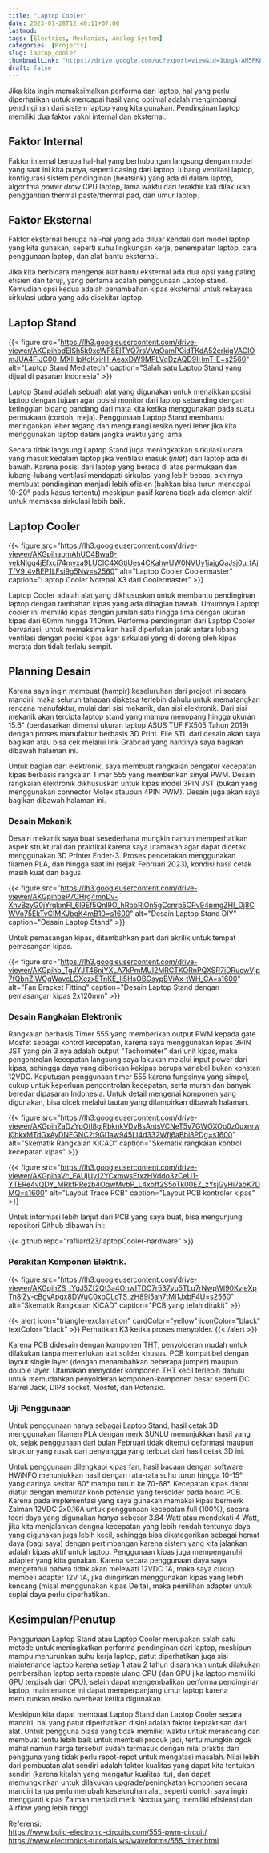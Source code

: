 ```yaml
---
title: "Laptop Cooler"
date: 2023-01-28T12:40:11+07:00
lastmod:
tags: [Electrics, Mechanics, Analog System]
categories: [Projects]
slug: laptop_cooler
thumbnailLink: "https://drive.google.com/uc?export=view&id=1UogA-AM5PKEhE3lN3kbGRDNCq2IeIwsM"
draft: false
---
```


Jika kita ingin memaksimalkan performa dari laptop, hal yang perlu diperhatikan untuk mencapai hasil yang optimal adalah mengimbangi pendinginan dari sistem laptop yang kita gunakan. Pendinginan laptop memiliki dua faktor yakni internal dan eksternal. 

## Faktor Internal
Faktor internal berupa hal-hal yang berhubungan langsung dengan model yang saat ini kita punya, seperti casing dari laptop, lubang ventilasi laptop, konfigurasi sistem pendinginan (heatsink) yang ada di dalam laptop, algoritma *power draw* CPU laptop, lama waktu dari terakhir kali dilakukan penggantian thermal paste/thermal pad, dan umur laptop.

## Faktor Eksternal
Faktor eksternal berupa hal-hal yang ada diluar kendali dari model laptop yang kita gunakan, seperti suhu lingkungan kerja, penempatan laptop, cara penggunaan laptop, dan alat bantu eksternal.

Jika kita berbicara mengenai alat bantu eksternal ada dua opsi yang paling efisien dan teruji, yang pertama adalah penggunaan Laptop stand. Kemudian opsi kedua adalah penambahan kipas eksternal untuk rekayasa sirkulasi udara yang ada disekitar laptop.

## Laptop Stand

{{< figure
    src="https://lh3.googleusercontent.com/drive-viewer/AKGpihbdElSh5k9xeWF8ElTYQ7rsVVqOamPGidTKdA52erkigVACIOmJUA4FiJC00-MXlHpKcKxjrH-AeaxDW9MPLVqDzAQD9IHmT-E=s2560"
    alt="Laptop Stand Mediatech"
    caption="Salah satu Laptop Stand yang dijual di pasaran Indonesia"
    >}}

Laptop Stand adalah sebuah alat yang digunakan untuk menaikkan posisi laptop dengan tujuan agar posisi monitor dari laptop sebanding dengan ketinggian bidang pandang dari mata kita ketika menggunakan pada suatu permukaan (contoh, meja). Penggunaan Laptop Stand membantu meringankan leher tegang dan mengurangi resiko nyeri leher jika kita menggunakan laptop dalam jangka waktu yang lama.

Secara tidak langsung Laptop Stand juga meningkatkan sirkulasi udara yang masuk kedalam laptop jika ventilasi masuk (*inlet*) dari laptop ada di bawah. Karena posisi dari laptop yang berada di atas permukaan dan lubang-lubang ventilasi mendapati sirkulasi yang lebih bebas, akhirnya membuat pendinginan menjadi lebih efisien (bahkan bisa turun mencapai 10-20° pada kasus tertentu) meskipun pasif karena tidak ada elemen aktif untuk memaksa sirkulasi lebih baik.

## Laptop Cooler

{{< figure
    src="https://lh3.googleusercontent.com/drive-viewer/AKGpihapmAhUC4Bwa6-vekNlgq4jEfxci74myxa9LUClC4XGtiUes4CKahwUW0NVUy1jajgQaJsj0u_fAjTfV9_4vBEP1LFsi9g5Nw=s2560"
    alt="Laptop Cooler Coolermaster"
    caption="Laptop Cooler Notepal X3 dari Coolermaster"
    >}}

Laptop Cooler adalah alat yang dikhususkan untuk membantu pendinginan laptop dengan tambahan kipas yang ada dibagian bawah. Umumnya Laptop cooler ini memiliki kipas dengan jumlah satu hingga lima dengan ukuran kipas dari 60mm hingga 140mm. Performa pendinginan dari Laptop Cooler bervariasi, untuk memaksimalkan hasil diperlukan jarak antara lubang ventilasi dengan posisi kipas agar sirkulasi yang di dorong oleh kipas merata dan tidak terlalu sempit.

## Planning Desain

Karena saya ingin membuat (hampir) keseluruhan dari project ini secara mandiri, maka seluruh tahapan disketsa terlebih dahulu untuk mematangkan rencana manufaktur, mulai dari sisi mekanik, dan sisi elektronik. Dari sisi mekanik akan tercipta laptop stand yang mampu menopang hingga ukuran 15.6" (berdasarkan dimensi ukuran laptop ASUS TUF FX505 Tahun 2019) dengan proses manufaktur berbasis 3D Print. File STL dari desain akan saya bagikan atau bisa cek melalui link Grabcad yang nantinya saya bagikan dibawah halaman ini.

Untuk bagian dari elektronik, saya membuat rangkaian pengatur kecepatan kipas berbasis rangkaian Timer 555 yang memberikan sinyal PWM. Desain rangkaian elektronik dikhususkan untuk kipas model 3PIN JST (bukan yang menggunakan connector Molex ataupun 4PIN PWM). Desain juga akan saya bagikan dibawah halaman ini.

### Desain Mekanik

Desain mekanik saya buat sesederhana mungkin namun memperhatikan aspek struktural dan praktikal karena saya utamakan agar dapat dicetak menggunakan 3D Printer Ender-3. Proses pencetakan menggunakan filamen PLA, dan hingga saat ini (sejak Februari 2023), kondisi hasil cetak masih kuat dan bagus.

{{< figure
    src="https://lh3.googleusercontent.com/drive-viewer/AKGpihbeP7CHrg4mnDv-XnvBzyG0jYrqkmFI_6l9Ef5Qnl9O_hRbbRiOn5gCcnrp5CPv94pmgZHl_Dj8CWVo75EkTvCIMKJbgK4mB10=s1600"
    alt="Desain Laptop Stand DIY"
    caption="Desain Laptop Stand"
    >}}

Untuk pemasangan kipas, ditambahkan part dari akrilik untuk tempat pemasangan kipas.

{{< figure
    src="https://lh3.googleusercontent.com/drive-viewer/AKGpihb_TgJYJT46niYXLA7kPmMUl2MRCTKORnPQXSR7iDRucwVjp7fQbnZIWOgWavcLGXezxETnKE_li5HsOBGsypBViAx-tWH_CA=s1600"
    alt="Fan Bracket Fitting"
    caption="Desain Laptop Stand dengan pemasangan kipas 2x120mm"
    >}}

### Desain Rangkaian Elektronik

Rangkaian berbasis Timer 555 yang memberikan output PWM kepada gate Mosfet sebagai kontrol kecepatan, karena saya menggunakan kipas 3PIN JST yang pin 3 nya adalah output "Tachometer" dari unit kipas, maka pengontrolan kecepatan langsung saya lakukan melalui input power dari kipas, sehingga daya yang diberikan kekipas berupa variabel bukan konstan 12VDC. Keputusan penggunaan timer 555 karena fungsinya yang simpel, cukup untuk keperluan pengontrolan kecepatan, serta murah dan banyak beredar dipasaran Indonesia. Untuk detail mengenai komponen yang digunakan, bisa dicek melalui tautan yang dilampirkan dibawah halaman.

{{< figure
    src="https://lh3.googleusercontent.com/drive-viewer/AKGpihZaDzYpOtl8gjRbknkVDvBsAntsVCNeT5v7GWOXOp0z0uxnrwI0hkxMTdGxAyDNEGNC2t9GI1aw945LI4d332Wfj6aBbi8PDg=s1600"
    alt="Skematik Rangkaian KiCAD"
    caption="Skematik rangkaian kontrol kecepatan kipas"
    >}}

{{< figure
    src="https://lh3.googleusercontent.com/drive-viewer/AKGpihaVc_FAUjUy12YCxmwsEtxzHVddo3zCeU1-YTERe4vQDY_MRkfPRezb4OqwMvbP_L4xoff2S5oTk00EZ_zYsjGyHi7abK7DMQ=s1600"
    alt="Layout Trace PCB"
    caption="Layout PCB kontroler kipas"
    >}}

Untuk informasi lebih lanjut dari PCB yang saya buat, bisa mengunjungi repositori Github dibawah ini:

{{< github repo="rafliard23/laptopCooler-hardware" >}}

### Perakitan Komponen Elektrik.

{{< figure
    src="https://lh3.googleusercontent.com/drive-viewer/AKGpihZS_tYgJ5Zf2Qt3a4OhwITDC7r537yu5TLu7rNwpWl90KvieXpTn8lZy-cBgvApqx8DWuC0xpCLcTS_zH89i5ah7tMi1JxbF4U=s2560"
    alt="Skematik Rangkaian KiCAD"
    caption="PCB yang telah dirakit"
    >}}

{{< alert icon="triangle-exclamation" cardColor="yellow" iconColor="black" textColor="black" >}}
Perhatikan K3 ketika proses menyolder.
{{< /alert >}}

Karena PCB didesain dengan komponen THT, penyolderan mudah untuk dilakukan tanpa memerlukan alat solder khusus. PCB kompatibel dengan layout single layer (dengan menambahkan beberapa jumper) maupun double layer. Utamakan menyolder komponen THT kecil terlebih dahulu untuk memudahkan penyolderan komponen-komponen besar seperti DC Barrel Jack, DIP8 socket, Mosfet, dan Potensio.


### Uji Penggunaan

Untuk penggunaan hanya sebagai Laptop Stand, hasil cetak 3D menggunakan filamen PLA dengan merk SUNLU menunjukkan hasil yang ok, sejak penggunaan dari bulan Februari tidak ditemui deformasi maupun struktur yang rusak dari penyangga yang terbuat dari hasil cetak 3D ini.

Untuk penggunaan dilengkapi kipas fan, hasil bacaan dengan software HWiNFO menunjukkan hasil dengan rata-rata suhu turun hingga 10-15° yang darinya sekitar 80° mampu turun ke 70-68°. Kecepatan kipas dapat diatur dengan memutar knob potensio yang tersolder pada board PCB. Karena pada implementasi yang saya gunakan memakai kipas bermerk Zalman 12VDC 2x0.16A untuk penggunaan kecepatan full (100%), secara teori daya yang digunakan *hanya* sebesar 3.84 Watt atau mendekati 4 Watt, jika kita menjalankan dengna kecepatan yang lebih rendah tentunya daya yang digunakan juga lebih kecil, sehingga bisa dikategorikan sebagai hemat daya (bagi saya) dengan pertimbangan karena sistem yang kita jalankan adalah kipas aktif untuk laptop. Penggunaan kipas juga mempengaruhi adapter yang kita gunakan. Karena secara penggunaan daya saya mengetahui bahwa tidak akan melewati 12VDC 1A, maka saya cukup membeli adapter 12V 1A, jika diinginkan menggunakan kipas yang lebih kencang (misal menggunakan kipas Delta), maka pemilihan adapter untuk suplai daya perlu diperhatikan.  

## Kesimpulan/Penutup

Penggunaan Laptop Stand atau Laptop Cooler merupakan salah satu metode untuk meningkatkan performa pendinginan dari laptop, meskipun mampu menurunkan suhu kerja laptop, patut diperhatikan juga sisi maintenance laptop karena setiap 1 atau 2 tahun disarankan untuk dilakukan pembersihan laptop serta repaste ulang CPU (dan GPU jika laptop memiliki GPU terpisah dari CPU), selain dapat mengembalikan performa pendinginan laptop, maintenance ini dapat memperpanjang umur laptop karena menurunkan resiko overheat ketika digunakan.

Meskipun kita dapat membuat Laptop Stand dan Laptop Cooler secara mandiri, hal yang patut diperhatikan disini adalah faktor kepraktisan dari alat. Untuk pengguna biasa yang tidak memiliki waktu untuk merancang dan membuat tentu lebih baik untuk membeli produk jadi, tentu mungkin *agak* mahal namun harga tersebut sudah termasuk dengan nilai praktis dari pengguna yang tidak perlu repot-repot untuk mengatasi masalah. Nilai lebih dari pembuatan alat sendiri adalah faktor kualitas yang dapat kita tentukan sendiri (karena kitalah yang mengatur kualitas itu), dan dapat memungkinkan untuk dilakukan upgrade/peningkatan komponen secara mandiri tanpa perlu merubah keseluruhan alat, seperti contoh saya ingin mengganti kipas Zalman menjadi merk Noctua yang memiliki efisiensi dan Airflow yang lebih tinggi.

Referensi:<br>
https://www.build-electronic-circuits.com/555-pwm-circuit/<br>
https://www.electronics-tutorials.ws/waveforms/555_timer.html